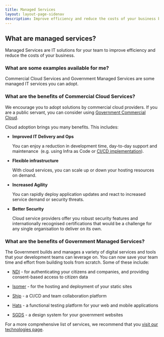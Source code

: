 ```yaml
---
title: Managed Services
layout: layout-page-sidenav
description: Improve efficiency and reduce the costs of your business by offloading complex operations to a dedicated service provider.
---
```


## What are managed services?

Managed Services are IT solutions for your team to improve efficiency and reduce the costs of your business.

### What are some examples available for me?

Commercial Cloud Services and Government Managed Services are some managed IT services you can adopt.

### What are the benefits of Commercial Cloud Services?

We encourage you to adopt solutions by commercial cloud providers. If you are a public servant, you can consider using [Government Commercial Cloud](https://www.developer.gov.sg/technologies/infrastructure-and-hosting/government-commercial-cloud).

Cloud adoption brings you many benefits. This includes:

- **Improved IT Delivery and Ops**

  You can enjoy a reduction in development time, day-to-day support and maintenance  (e.g. using Infra as Code or [CI/CD implementation](https://en.wikipedia.org/wiki/CI/CD)).

* **Flexible infrastructure**

  With cloud services, you can scale up or down your hosting resources on demand.

- **Increased Agility**

  You can rapidly deploy application updates and react to increased service demand or security threats.

* **Better Security**

  Cloud service providers offer you robust security features and internationally recognised certifications that would be a challenge for any single organisation to deliver on its own.

### What are the benefits of Government Managed Services?

The Government builds and manages a variety of digital services and tools that your development teams can leverage on. You can now save your team time and effort from building tools from scratch. Some of these include:

- [NDI](https://www.developer.gov.sg/technologies/digital-identity/national-digital-identity) - for authenticating your citizens and companies, and providing consent-based access to citizen data

- [Isomer](https://www.developer.gov.sg/technologies/content-management/isomer) - for the hosting and deployment of your static sites

- [Ship](https://www.developer.gov.sg/technologies/devops/ship) - a CI/CD and team collaboration platform

- [Hats](https://www.developer.gov.sg/technologies/devops/hats) - a functional testing platform for your web and mobile applications

- [SGDS](https://www.developer.gov.sg/technologies/design/singapore-government-design-system) - a design system for your government websites

For a more comprehensive list of services, we recommend that you [visit our technologies page](https://www.developer.gov.sg/technologies/).
